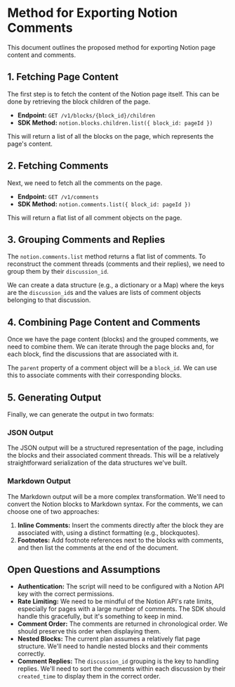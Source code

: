 # Method for Exporting Notion Comments

This document outlines the proposed method for exporting Notion page content and comments.

## 1. Fetching Page Content

The first step is to fetch the content of the Notion page itself. This can be done by retrieving the block children of the page.

- **Endpoint:** `GET /v1/blocks/{block_id}/children`
- **SDK Method:** `notion.blocks.children.list({ block_id: pageId })`

This will return a list of all the blocks on the page, which represents the page's content.

## 2. Fetching Comments

Next, we need to fetch all the comments on the page.

- **Endpoint:** `GET /v1/comments`
- **SDK Method:** `notion.comments.list({ block_id: pageId })`

This will return a flat list of all comment objects on the page.

## 3. Grouping Comments and Replies

The `notion.comments.list` method returns a flat list of comments. To reconstruct the comment threads (comments and their replies), we need to group them by their `discussion_id`.

We can create a data structure (e.g., a dictionary or a Map) where the keys are the `discussion_id`s and the values are lists of comment objects belonging to that discussion.

## 4. Combining Page Content and Comments

Once we have the page content (blocks) and the grouped comments, we need to combine them. We can iterate through the page blocks and, for each block, find the discussions that are associated with it.

The `parent` property of a comment object will be a `block_id`. We can use this to associate comments with their corresponding blocks.

## 5. Generating Output

Finally, we can generate the output in two formats:

### JSON Output

The JSON output will be a structured representation of the page, including the blocks and their associated comment threads. This will be a relatively straightforward serialization of the data structures we've built.

### Markdown Output

The Markdown output will be a more complex transformation. We'll need to convert the Notion blocks to Markdown syntax. For the comments, we can choose one of two approaches:

1.  **Inline Comments:** Insert the comments directly after the block they are associated with, using a distinct formatting (e.g., blockquotes).
2.  **Footnotes:** Add footnote references next to the blocks with comments, and then list the comments at the end of the document.

## Open Questions and Assumptions

- **Authentication:** The script will need to be configured with a Notion API key with the correct permissions.
- **Rate Limiting:** We need to be mindful of the Notion API's rate limits, especially for pages with a large number of comments. The SDK should handle this gracefully, but it's something to keep in mind.
- **Comment Order:** The comments are returned in chronological order. We should preserve this order when displaying them.
- **Nested Blocks:** The current plan assumes a relatively flat page structure. We'll need to handle nested blocks and their comments correctly.
- **Comment Replies:** The `discussion_id` grouping is the key to handling replies. We'll need to sort the comments within each discussion by their `created_time` to display them in the correct order.
